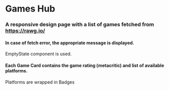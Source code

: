 # Games Hub

### A responsive design page with a list of games fetched from https://rawg.io/

#### In case of fetch error, the appropriate message is displayed.
EmptyState component is used.

#### Each Game Card contains the game rating (metacritic) and list of available platforms.
Platforms are wrapped in Badges